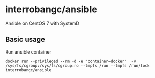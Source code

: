 # interrobangc/ansible

Ansible on CentOS 7 with SystemD

## Basic usage

Run ansible container
```
docker run --privileged --rm -d -e "container=docker"  -v /sys/fs/cgroup:/sys/fs/cgroup:ro --tmpfs /run --tmpfs /run/lock interrobangc/ansible
```
